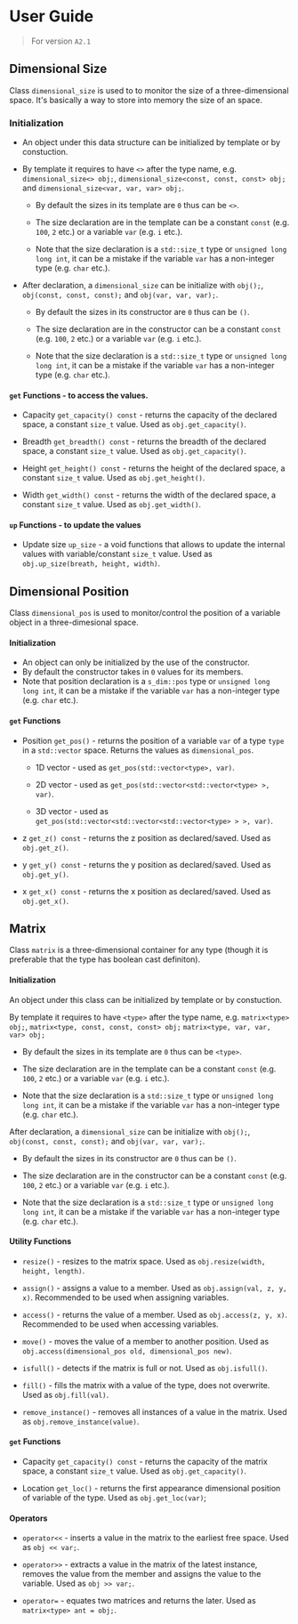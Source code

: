 # User Guide

> For version `A2.1`

## Dimensional Size

Class `dimensional_size` is used to to monitor the size of a three-dimensional space. It's basically a way to store into memory the size of an space.

### Initialization

* An object under this data structure can be initialized by template or by constuction.
* By template it requires to have `<>` after the type name, e.g. `dimensional_size<> obj;`, `dimensional_size<const, const, const> obj;` and `dimensional_size<var, var, var> obj;`.
    * By default the sizes in its template are `0` thus can be `<>`.

    * The size declaration are in the template can be a constant `const` (e.g. `100`, `2` etc.) or a variable `var` (e.g. `i` etc.).

    * Note that the size declaration is a `std::size_t` type or `unsigned long long int`, it can be a mistake if the variable `var` has a non-integer type (e.g. `char` etc.).

* After declaration, a `dimensional_size` can be initialize with `obj();`, `obj(const, const, const);` and `obj(var, var, var);`.

    * By default the sizes in its constructor are `0` thus can be `()`.

    * The size declaration are in the constructor can be a constant `const` (e.g. `100`, `2` etc.) or a variable `var` (e.g. `i` etc.).

    * Note that the size declaration is a `std::size_t` type or `unsigned long long int`, it can be a mistake if the variable `var` has a non-integer type (e.g. `char` etc.).

#### `get` Functions - to access the values.

* Capacity `get_capacity() const` - returns the capacity of the declared space, a constant `size_t` value. Used as `obj.get_capacity()`.

* Breadth `get_breadth() const` - returns the breadth of the declared space, a constant `size_t` value. Used as `obj.get_capacity()`.

* Height `get_height() const` - returns the height of the declared space, a constant `size_t` value. Used as `obj.get_height()`.

* Width `get_width() const` - returns the width of the declared space, a constant `size_t` value. Used as `obj.get_width()`.

#### `up` Functions - to update the values

* Update size `up_size` - a void functions that allows to update the internal values with variable/constant `size_t` value. Used as `obj.up_size(breath, height, width)`.

## Dimensional Position

Class `dimensional_pos` is used to monitor/control the position of a variable object in a three-dimesional space.

#### Initialization

* An object can only be initialized by the use of the constructor.
* By default the constructor takes in `0` values for its members.
* Note that position declaration is a `s_dim::pos` type or `unsigned long long int`, it can be a mistake if the variable `var` has a non-integer type (e.g. `char` etc.).

#### `get` Functions

* Position `get_pos()` -  returns the position of a variable `var` of a type `type` in a `std::vector` space. Returns the values as `dimensional_pos`.
    * 1D vector - used as `get_pos(std::vector<type>, var)`.

    * 2D vector - used as `get_pos(std::vector<std::vector<type> >, var)`.

    * 3D vector - used as `get_pos(std::vector<std::vector<std::vector<type> > >, var)`.

* z `get_z() const` - returns the z position as declared/saved. Used as `obj.get_z()`.

* y `get_y() const` - returns the y position as declared/saved. Used as `obj.get_y()`.

* x `get_x() const` - returns the x position as declared/saved. Used as `obj.get_x()`.

## Matrix

Class `matrix` is a three-dimensional container for any type (though it is preferable that the type has boolean cast definiton).

#### Initialization

An object under this class can be initialized by template or by constuction.

By template it requires to have `<type>` after the type name, e.g. `matrix<type> obj;`, `matrix<type, const, const, const> obj;` `matrix<type, var, var, var> obj;`

* By default the sizes in its template are `0` thus can be `<type>`.

* The size declaration are in the template can be a constant `const` (e.g. `100`, `2` etc.) or a variable `var` (e.g. `i` etc.).

* Note that the size declaration is a `std::size_t` type or `unsigned long long int`, it can be a mistake if the variable `var` has a non-integer type (e.g. `char` etc.).

After declaration, a `dimensional_size` can be initialize with `obj();`, `obj(const, const, const);` and `obj(var, var, var);`.

* By default the sizes in its constructor are `0` thus can be `()`.

* The size declaration are in the constructor can be a constant `const` (e.g. `100`, `2` etc.) or a variable `var` (e.g. `i` etc.).

* Note that the size declaration is a `std::size_t` type or `unsigned long long int`, it can be a mistake if the variable `var` has a non-integer type (e.g. `char` etc.).

#### Utility Functions

* `resize()` - resizes to the matrix space. Used as `obj.resize(width, height, length)`.

* `assign()` - assigns a value to a member. Used as `obj.assign(val, z, y, x)`. Recommended to be used when assigning variables.

* `access()` - returns the value of a member. Used as `obj.access(z, y, x)`. Recommended to be used when accessing variables.

* `move()` - moves the value of a member to another position. Used as `obj.access(dimensional_pos old, dimensional_pos new)`.

* `isfull()` - detects if the matrix is full or not. Used as `obj.isfull()`.

* `fill()` - fills the matrix with a value of the type, does not overwrite. Used as `obj.fill(val)`.

* `remove_instance()` - removes all instances of a value in the matrix. Used as `obj.remove_instance(value)`.

#### `get` Functions

* Capacity `get_capacity() const` - returns the capacity of the matrix space, a constant `size_t` value. Used as `obj.get_capacity()`.

* Location `get_loc()` - returns the first appearance dimensional position of variable of the type. Used as `obj.get_loc(var)`;

#### Operators

* `operator<<` - inserts a value in the matrix to the earliest free space. Used as `obj << var;`.

* `operator>>` - extracts a value in the matrix of the latest instance, removes the value from the member and assigns the value to the variable. Used as `obj >> var;`.

* `operator=` - equates two matrices and returns the later. Used as `matrix<type> ant = obj;`.
